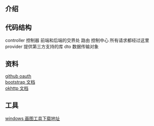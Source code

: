 ## 介绍

## 代码结构
controller 控制器 前端和后端的交界处 路由 控制中心 所有请求都经过这里   
provider  提供第三方支持的库
dto 数据传输对象   

## 资料
[github oauth](https://developer.github.com/apps/building-github-apps/creating-a-github-app/)  
[bootstrap 文档](https://v3.bootcss.com/)  
[okhttp 文档](https://square.github.io/okhttp/)   

## 工具
[windows 画图工具下载地址](https://www.visual-paradigm.com/downloads/vpce/Visual_Paradigm_CE_Win64.exe)  